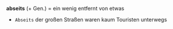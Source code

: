 **abseits** (+ Gen.) = ein wenig entfernt von etwas  
- `Abseits` der großen Straßen waren kaum Touristen unterwegs